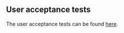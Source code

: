 ## User acceptance tests
The user acceptance tests can be found [here](https://github.com/inno-sport-inh/backend/blob/main/docs/quality-assurance/user-acceptance-tests.md).
